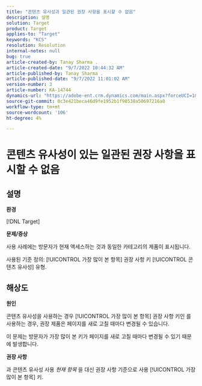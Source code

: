 ```yaml
---
title: "콘텐츠 유사성과 일관된 권장 사항을 표시할 수 없음"
description: 설명
solution: Target
product: Target
applies-to: "Target"
keywords: "KCS"
resolution: Resolution
internal-notes: null
bug: true
article-created-by: Tanay Sharma .
article-created-date: "9/7/2022 10:44:32 AM"
article-published-by: Tanay Sharma .
article-published-date: "9/7/2022 11:01:02 AM"
version-number: 3
article-number: KA-14744
dynamics-url: "https://adobe-ent.crm.dynamics.com/main.aspx?forceUCI=1&pagetype=entityrecord&etn=knowledgearticle&id=d1bc1008-9a2e-ed11-9db1-002248086735"
source-git-commit: 0c3e421beca46d9fe1952b1f98538a50697216a0
workflow-type: tm+mt
source-wordcount: '106'
ht-degree: 4%

---
```


# 콘텐츠 유사성이 있는 일관된 권장 사항을 표시할 수 없음

## 설명


<b>환경</b>

[!DNL Target]



<b>문제/증상</b>

사용 사례에는 방문자가 현재 액세스하는 것과 동일한 카테고리의 제품이 표시됩니다.

사용된 기준 정의: [!UICONTROL 가장 많이 본 항목] 권장 사항 키 [!UICONTROL 콘텐츠 유사성] 유형.


## 해상도


<b>원인</b>

콘텐츠 유사성을 사용하는 경우 [!UICONTROL 가장 많이 본 항목] 권장 사항 키인 를 사용하는 경우, 권장 제품은 페이지를 새로 고칠 때마다 변경될 수 있습니다.

이 문제는 방문자가 가장 많이 본 키가 페이지를 새로 고칠 때마다 변경될 수 있기 때문에 발생합니다.



<b>권장 사항</b>

과 콘텐츠 유사성 사용 *현재 항목* 을 대신 권장 사항 기준으로 사용 [!UICONTROL 가장 많이 본 항목] 키.
